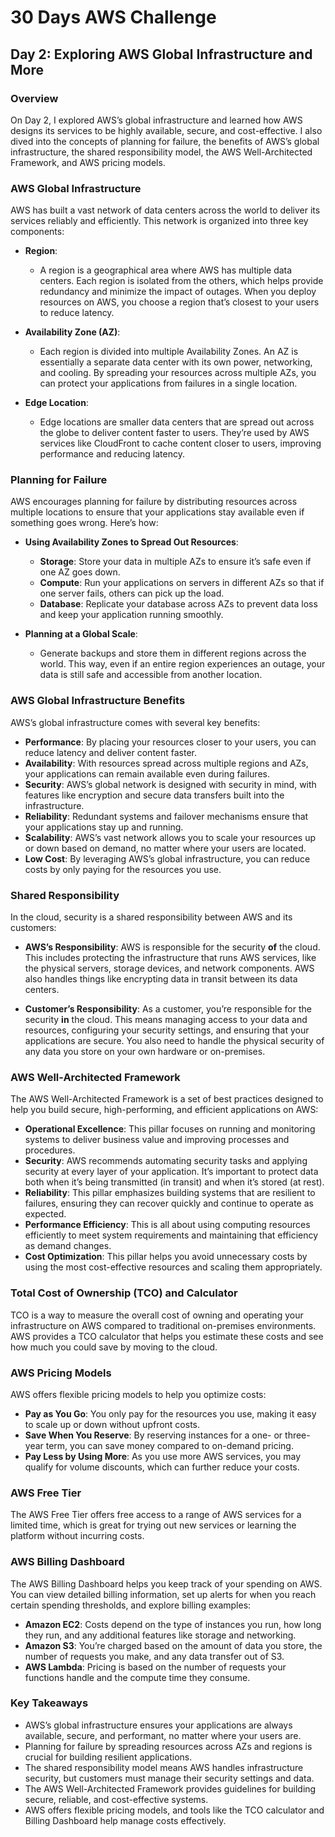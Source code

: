 # 30 Days AWS Challenge

## Day 2: Exploring AWS Global Infrastructure and More

### Overview
On Day 2, I explored AWS’s global infrastructure and learned how AWS designs its services to be highly available, secure, and cost-effective. I also dived into the concepts of planning for failure, the benefits of AWS’s global infrastructure, the shared responsibility model, the AWS Well-Architected Framework, and AWS pricing models.

### AWS Global Infrastructure
AWS has built a vast network of data centers across the world to deliver its services reliably and efficiently. This network is organized into three key components:

- **Region**: 
  - A region is a geographical area where AWS has multiple data centers. Each region is isolated from the others, which helps provide redundancy and minimize the impact of outages. When you deploy resources on AWS, you choose a region that’s closest to your users to reduce latency.

- **Availability Zone (AZ)**:
  - Each region is divided into multiple Availability Zones. An AZ is essentially a separate data center with its own power, networking, and cooling. By spreading your resources across multiple AZs, you can protect your applications from failures in a single location.

- **Edge Location**:
  - Edge locations are smaller data centers that are spread out across the globe to deliver content faster to users. They’re used by AWS services like CloudFront to cache content closer to users, improving performance and reducing latency.

### Planning for Failure
AWS encourages planning for failure by distributing resources across multiple locations to ensure that your applications stay available even if something goes wrong. Here’s how:

- **Using Availability Zones to Spread Out Resources**:
  - **Storage**: Store your data in multiple AZs to ensure it’s safe even if one AZ goes down.
  - **Compute**: Run your applications on servers in different AZs so that if one server fails, others can pick up the load.
  - **Database**: Replicate your database across AZs to prevent data loss and keep your application running smoothly.

- **Planning at a Global Scale**:
  - Generate backups and store them in different regions across the world. This way, even if an entire region experiences an outage, your data is still safe and accessible from another location.

### AWS Global Infrastructure Benefits
AWS’s global infrastructure comes with several key benefits:

- **Performance**: By placing your resources closer to your users, you can reduce latency and deliver content faster.
- **Availability**: With resources spread across multiple regions and AZs, your applications can remain available even during failures.
- **Security**: AWS’s global network is designed with security in mind, with features like encryption and secure data transfers built into the infrastructure.
- **Reliability**: Redundant systems and failover mechanisms ensure that your applications stay up and running.
- **Scalability**: AWS’s vast network allows you to scale your resources up or down based on demand, no matter where your users are located.
- **Low Cost**: By leveraging AWS’s global infrastructure, you can reduce costs by only paying for the resources you use.

### Shared Responsibility
In the cloud, security is a shared responsibility between AWS and its customers:

- **AWS’s Responsibility**: AWS is responsible for the security **of** the cloud. This includes protecting the infrastructure that runs AWS services, like the physical servers, storage devices, and network components. AWS also handles things like encrypting data in transit between its data centers.

- **Customer’s Responsibility**: As a customer, you’re responsible for the security **in** the cloud. This means managing access to your data and resources, configuring your security settings, and ensuring that your applications are secure. You also need to handle the physical security of any data you store on your own hardware or on-premises.

### AWS Well-Architected Framework
The AWS Well-Architected Framework is a set of best practices designed to help you build secure, high-performing, and efficient applications on AWS:

- **Operational Excellence**: This pillar focuses on running and monitoring systems to deliver business value and improving processes and procedures.
- **Security**: AWS recommends automating security tasks and applying security at every layer of your application. It’s important to protect data both when it’s being transmitted (in transit) and when it’s stored (at rest).
- **Reliability**: This pillar emphasizes building systems that are resilient to failures, ensuring they can recover quickly and continue to operate as expected.
- **Performance Efficiency**: This is all about using computing resources efficiently to meet system requirements and maintaining that efficiency as demand changes.
- **Cost Optimization**: This pillar helps you avoid unnecessary costs by using the most cost-effective resources and scaling them appropriately.

### Total Cost of Ownership (TCO) and Calculator
TCO is a way to measure the overall cost of owning and operating your infrastructure on AWS compared to traditional on-premises environments. AWS provides a TCO calculator that helps you estimate these costs and see how much you could save by moving to the cloud.

### AWS Pricing Models
AWS offers flexible pricing models to help you optimize costs:

- **Pay as You Go**: You only pay for the resources you use, making it easy to scale up or down without upfront costs.
- **Save When You Reserve**: By reserving instances for a one- or three-year term, you can save money compared to on-demand pricing.
- **Pay Less by Using More**: As you use more AWS services, you may qualify for volume discounts, which can further reduce your costs.

### AWS Free Tier
The AWS Free Tier offers free access to a range of AWS services for a limited time, which is great for trying out new services or learning the platform without incurring costs.

### AWS Billing Dashboard
The AWS Billing Dashboard helps you keep track of your spending on AWS. You can view detailed billing information, set up alerts for when you reach certain spending thresholds, and explore billing examples:

- **Amazon EC2**: Costs depend on the type of instances you run, how long they run, and any additional features like storage and networking.
- **Amazon S3**: You’re charged based on the amount of data you store, the number of requests you make, and any data transfer out of S3.
- **AWS Lambda**: Pricing is based on the number of requests your functions handle and the compute time they consume.

### Key Takeaways
- AWS’s global infrastructure ensures your applications are always available, secure, and performant, no matter where your users are.
- Planning for failure by spreading resources across AZs and regions is crucial for building resilient applications.
- The shared responsibility model means AWS handles infrastructure security, but customers must manage their security settings and data.
- The AWS Well-Architected Framework provides guidelines for building secure, reliable, and cost-effective systems.
- AWS offers flexible pricing models, and tools like the TCO calculator and Billing Dashboard help manage costs effectively.
